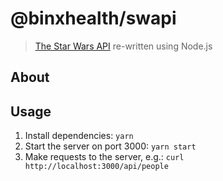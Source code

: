 # @binxhealth/swapi

> [The Star Wars API][swapiurl] re-written using Node.js

## About

## Usage

1. Install dependencies: `yarn`
2. Start the server on port 3000: `yarn start`
3. Make requests to the server, e.g.: `curl http://localhost:3000/api/people`

[swapiurl]: https://github.com/phalt/swapi
